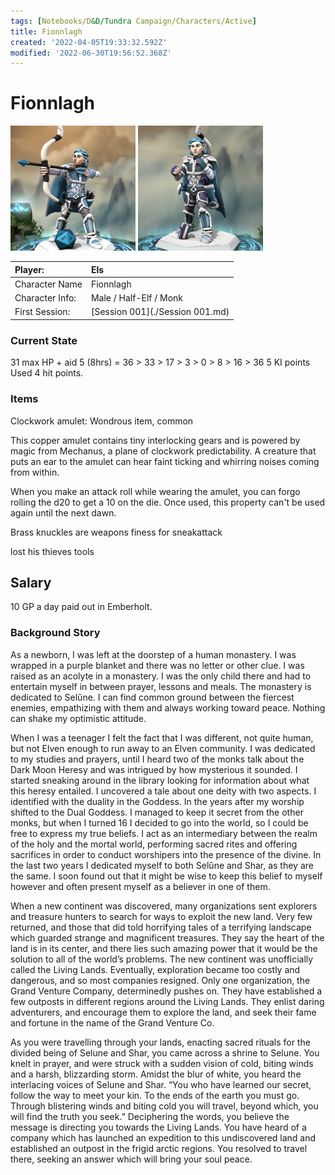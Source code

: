 ```yaml
---
tags: [Notebooks/D&D/Tundra Campaign/Characters/Active]
title: Fionnlagh
created: '2022-04-05T19:33:32.592Z'
modified: '2022-06-30T19:56:52.368Z'
---
```


# Fionnlagh

<img src="../attachments/Fionnlagh_01.png" width="200" height="200" />  <img src="../attachments/Fionnlagh_02.png" width="200" height="200" />

| Player: | Els |
| :----- | :----- |
| Character Name | Fionnlagh |
| Character Info: | Male / Half-Elf / Monk |
| First Session: | [Session 001](./Session 001.md) |

### Current State
31 max HP + aid 5 (8hrs) = 36 > 33 > 17 > 3 > 0 > 8 > 16 > 36
5 KI points
Used 4 hit points.

### Items
Clockwork amulet: 
Wondrous item, common

This copper amulet contains tiny interlocking gears and is powered by magic from Mechanus, a plane of clockwork predictability. A creature that puts an ear to the amulet can hear faint ticking and whirring noises coming from within.

When you make an attack roll while wearing the amulet, you can forgo rolling the d20 to get a 10 on the die. Once used, this property can't be used again until the next dawn.

Brass knuckles are weapons finess for sneakattack

lost his thieves tools

## Salary
10 GP a day paid out in Emberholt.

### Background Story
As a newborn, I was left at the doorstep of a human monastery. I was wrapped in a purple blanket and there was no letter or other clue. I was raised as an acolyte in a monastery. I was the only child there and had to entertain myself in between prayer, lessons and meals. The monastery is dedicated to Selûne. I can find common ground between the fiercest enemies, empathizing with them and always working toward peace. Nothing can shake my optimistic attitude.

When I was a teenager I felt the fact that I was different, not quite human, but not Elven enough to run away to an Elven community. I was dedicated to my studies and prayers, until I heard two of the monks talk about the Dark Moon Heresy and was intrigued by how mysterious it sounded. I started sneaking around in the library looking for information about what this heresy entailed. I uncovered a tale about one deity with two aspects. I identified with the duality in the Goddess. In the years after my worship shifted to the Dual Goddess. I managed to keep it secret from the other monks, but when I turned 16 I decided to go into the world, so I could be free to express my true beliefs. I act as an intermediary between the realm of the holy and the mortal world, performing sacred rites and offering sacrifices in order to conduct worshipers into the presence of the divine. In the last two years I dedicated myself to both Selûne and Shar, as they are the same. I soon found out that it might be wise to keep this belief to myself however and often present myself as a believer in one of them.

When a new continent was discovered, many organizations sent explorers and treasure hunters to search for ways to exploit the new land. Very few returned, and those that did told horrifying tales of a terrifying landscape which guarded strange and magnificent treasures. They say the heart of the land is in its center, and there lies such amazing power that it would be the solution to all of the world’s problems. The new continent was unofficially called the Living Lands. Eventually, exploration became too costly and dangerous, and so most companies resigned. Only one organization, the Grand Venture Company, determinedly pushes on. They have established a few outposts in different regions around the Living Lands. They enlist daring adventurers, and encourage them to explore the land, and seek their fame and fortune in the name of the Grand Venture Co.

As you were travelling through your lands, enacting sacred rituals for the divided being of Selune and Shar, you came across a shrine to Selune. You knelt in prayer, and were struck with a sudden vision of cold, biting winds and a harsh, blizzarding storm. Amidst the blur of white, you heard the interlacing voices of Selune and Shar. “You who have learned our secret, follow the way to meet your kin. To the ends of the earth you must go. Through blistering winds and biting cold you will travel, beyond which, you will find the truth you seek.” Deciphering the words, you believe the message is directing you towards the Living Lands. You have heard of a company which has launched an expedition to this undiscovered land and established an outpost in the frigid arctic regions. You resolved to travel there, seeking an answer which will bring your soul peace.


